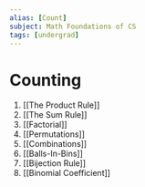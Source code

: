 ```yaml
---
alias: [Count]
subject: Math Foundations of CS
tags: [undergrad]
---
```

# Counting



1. [[The Product Rule]]
2. [[The Sum Rule]]
3. [[Factorial]]
4. [[Permutations]]
5. [[Combinations]]
6. [[Balls-In-Bins]]
7. [[Bijection Rule]]
8. [[Binomial Coefficient]]